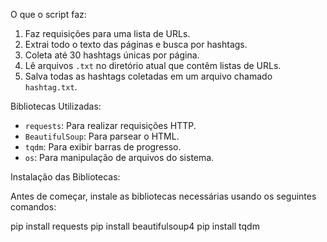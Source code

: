 O que o script faz:
1. Faz requisições para uma lista de URLs.
2. Extrai todo o texto das páginas e busca por hashtags.
3. Coleta até 30 hashtags únicas por página.
4. Lê arquivos `.txt` no diretório atual que contêm listas de URLs.
5. Salva todas as hashtags coletadas em um arquivo chamado `hashtag.txt`.

Bibliotecas Utilizadas:
- `requests`: Para realizar requisições HTTP.
- `BeautifulSoup`: Para parsear o HTML.
- `tqdm`: Para exibir barras de progresso.
- `os`: Para manipulação de arquivos do sistema.

Instalação das Bibliotecas:

Antes de começar, instale as bibliotecas necessárias usando os seguintes comandos:

pip install requests
pip install beautifulsoup4
pip install tqdm
